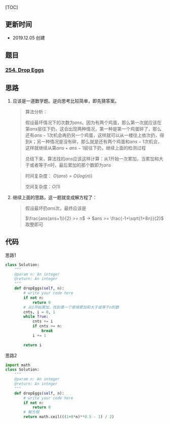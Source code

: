 [TOC]

## 更新时间

- 2019.12.05 创建

## 题目

### [254. Drop Eggs](https://www.lintcode.com/problem/drop-eggs/description)

## 思路

1. 应该是一道数学题。逆向思考比较简单，即先猜答案。

   > 算法分析：
   >
   > 假设最坏情况下的次数为$ans$。因为有两个鸡蛋，那么第一次就应该在第$ans$层往下扔，这会出现两种情况，第一种是第一个鸡蛋碎了，那么还有$ans-1$次机会再扔另一个鸡蛋，这样就可以从一楼往上依次扔，得到$k$；另一种情况是没有碎，那么就是还有两个鸡蛋和$ans-1$次机会，这样就继续从第$ans + ans-1$层往下扔，继续上面的检测过程
   >
   > 总结下来，算法找的$ans​$应该这样计算：从1开始一次累加，当累加和大于或者等于$n​$时，最后累加的那个数即为$ans​$

   > 时间复杂度： $O(ans) = O(log(n))$
   >
   > 空间复杂度：$O(1)$

2. 继续上面的思路，这一题就变成解方程了：

   > 假设最坏扔$ans$次，最终应该是
   >
   > $\frac{ans(ans+1)}{2} >= n$    $\rightarrow$   $ans >= \frac{-1+\sqrt{1+8n}}{2}$ 取整即可

## 代码

思路1

```python
class Solution:
    """
    @param n: An integer
    @return: An integer
    """
    def dropEggs(self, n):
        # write your code here
        if not n:
            return 0
        # 从1开始累加，找到第一个使得累加和大于或等于n的数
        cnts, i = 0, 1
        while True:
            cnts += i
            if cnts >= n:
                break
            i += 1
            
        return i
```

思路2

```python
import math
class Solution:
    """
    @param n: An integer
    @return: An integer
    """
    def dropEggs(self, n):
        # write your code here
        if not n:
            return 0
        # 解方程
        return math.ceil(((1+8*n)**0.5 - 1) / 2)
```

